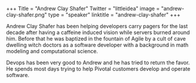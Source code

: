 +++
Title = "Andrew Clay Shafer"
Twitter = "littleidea"
image = "andrew-clay-shafer.png"
type = "speaker"
linktitle = "andrew-clay-shafer"
+++

Andrew Clay Shafer has been helping developers carry pagers for the last decade after having a caffeine induced vision while servers burned around him. Before that he was baptized in the fountain of Agile by a cult of cave dwelling witch doctors as a software developer with a background in math modeling and computational science.

Devops has been very good to Andrew and he has tried to return the favor. He spends most days trying to help Pivotal customers develop and operate software.